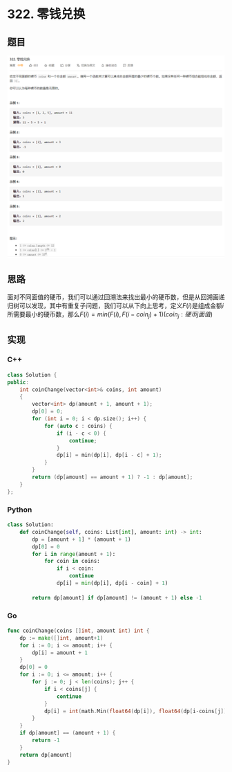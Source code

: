 # 322. 零钱兑换

## 题目

![](https://raw.githubusercontent.com/AZMDDY/imgs/master/20201026205317.png)

## 思路

面对不同面值的硬币，我们可以通过回溯法来找出最小的硬币数，但是从回溯画递归树可以发现，其中有重复子问题，我们可以从下向上思考，定义$F(i)$是组成金额$i$所需要最小的硬币数，那么$F(i) = min(F(i), F(i - coin_j) + 1) (coin_j: 硬币j面值)$

## 实现

### C++

```cpp
class Solution {
public:
    int coinChange(vector<int>& coins, int amount)
    {
        vector<int> dp(amount + 1, amount + 1);
        dp[0] = 0;
        for (int i = 0; i < dp.size(); i++) {
            for (auto c : coins) {
                if (i - c < 0) {
                    continue;
                }
                dp[i] = min(dp[i], dp[i - c] + 1);
            }
        }
        return (dp[amount] == amount + 1) ? -1 : dp[amount];
    }
};
```

### Python

```python
class Solution:
    def coinChange(self, coins: List[int], amount: int) -> int:
        dp = [amount + 1] * (amount + 1)
        dp[0] = 0
        for i in range(amount + 1):
            for coin in coins:
                if i < coin:
                    continue
                dp[i] = min(dp[i], dp[i - coin] + 1)

        return dp[amount] if dp[amount] != (amount + 1) else -1
```

### Go

```go
func coinChange(coins []int, amount int) int {
	dp := make([]int, amount+1)
	for i := 0; i <= amount; i++ {
		dp[i] = amount + 1
	}
	dp[0] = 0
	for i := 0; i <= amount; i++ {
		for j := 0; j < len(coins); j++ {
			if i < coins[j] {
				continue
			}
			dp[i] = int(math.Min(float64(dp[i]), float64(dp[i-coins[j]]+1)))
		}
	}
	if dp[amount] == (amount + 1) {
		return -1
	}
	return dp[amount]
}
```
